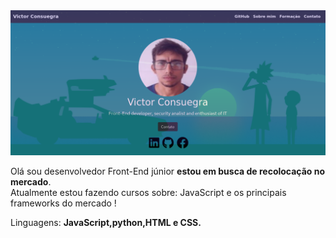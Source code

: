 <img src="https://github.com/wolf-project/wolf-project.github.io/blob/master/images/imagepage.png">

<p align="left"> 
  Olá sou desenvolvedor Front-End júnior <strong>estou em busca de recolocação no mercado</strong>.<br>
  Atualmente estou fazendo cursos sobre: JavaScript e os principais frameworks do mercado !
</p>

<p align="left">
   Linguagens: <strong>JavaScript,python,HTML e CSS.</strong>
</p>

<link href="https://wolf-project.github.io">
